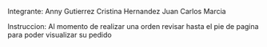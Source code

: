 Integrante: Anny Gutierrez
Cristina Hernandez
Juan Carlos Marcia

Instruccion: Al momento de realizar una orden revisar hasta el pie de pagina para poder visualizar su pedido
